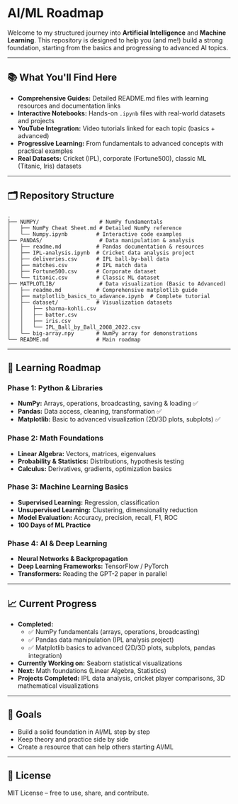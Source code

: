 
# AI/ML Roadmap

Welcome to my structured journey into **Artificial Intelligence** and **Machine Learning**. This repository is designed to help you (and me!) build a strong foundation, starting from the basics and progressing to advanced AI topics.

***

## 📚 What You'll Find Here

- **Comprehensive Guides:** Detailed README.md files with learning resources and documentation links
- **Interactive Notebooks:** Hands-on `.ipynb` files with real-world datasets and projects
- **YouTube Integration:** Video tutorials linked for each topic (basics + advanced)
- **Progressive Learning:** From fundamentals to advanced concepts with practical examples
- **Real Datasets:** Cricket (IPL), corporate (Fortune500), classic ML (Titanic, Iris) datasets

***

## 🗂️ Repository Structure

```
.
├── NUMPY/                   # NumPy fundamentals
│   ├── NumPy Cheat Sheet.md # Detailed NumPy reference
│   └── Numpy.ipynb         # Interactive code examples
├── PANDAS/                  # Data manipulation & analysis
│   ├── readme.md           # Pandas documentation & resources
│   ├── IPL-analysis.ipynb  # Cricket data analysis project
│   ├── deliveries.csv      # IPL ball-by-ball data
│   ├── matches.csv         # IPL match data
│   ├── Fortune500.csv      # Corporate dataset
│   └── titanic.csv         # Classic ML dataset
├── MATPLOTLIB/              # Data visualization (Basic to Advanced)
│   ├── readme.md           # Comprehensive matplotlib guide
│   ├── matplotlib_basics_to_adavance.ipynb  # Complete tutorial
│   ├── dataset/            # Visualization datasets
│   │   ├── sharma-kohli.csv
│   │   ├── batter.csv
│   │   ├── iris.csv
│   │   └── IPL_Ball_by_Ball_2008_2022.csv
│   └── big-array.npy       # NumPy array for demonstrations
└── README.md               # Main roadmap 
```


***

## 🚦 Learning Roadmap

### **Phase 1: Python \& Libraries**

- **NumPy:** Arrays, operations, broadcasting, saving \& loading ✅
- **Pandas:** Data access, cleaning, transformation ✅
- **Matplotlib:** Basic to advanced visualization (2D/3D plots, subplots) ✅



### **Phase 2: Math Foundations**

- **Linear Algebra:** Vectors, matrices, eigenvalues
- **Probability \& Statistics:** Distributions, hypothesis testing
- **Calculus:** Derivatives, gradients, optimization basics


### **Phase 3: Machine Learning Basics**

- **Supervised Learning:** Regression, classification
- **Unsupervised Learning:** Clustering, dimensionality reduction
- **Model Evaluation:** Accuracy, precision, recall, F1, ROC
- **100 Days of ML Practice**


### **Phase 4: AI \& Deep Learning**

- **Neural Networks \& Backpropagation**
- **Deep Learning Frameworks:** TensorFlow / PyTorch
- **Transformers:** Reading the GPT-2 paper in parallel

***

## 📈 Current Progress

- **Completed:** 
  - ✅ NumPy fundamentals (arrays, operations, broadcasting)
  - ✅ Pandas data manipulation (IPL analysis project)
  - ✅ Matplotlib basics to advanced (2D/3D plots, subplots, pandas integration)
- **Currently Working on:** Seaborn statistical visualizations
- **Next:** Math foundations (Linear Algebra, Statistics)
- **Projects Completed:** IPL data analysis, cricket player comparisons, 3D mathematical visualizations

***

## 🎯 Goals

- Build a solid foundation in AI/ML step by step
- Keep theory and practice side by side
- Create a resource that can help others starting AI/ML

***

## 📄 License

MIT License – free to use, share, and contribute.

